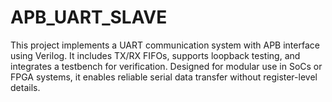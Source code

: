 # APB_UART_SLAVE
This project implements a UART communication system with APB interface using Verilog. It includes TX/RX FIFOs, supports loopback testing, and integrates a testbench for verification. Designed for modular use in SoCs or FPGA systems, it enables reliable serial data transfer without register-level details.
